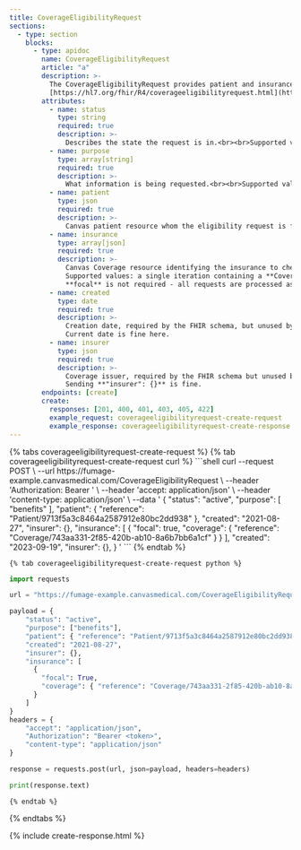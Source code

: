 ```yaml
---
title: CoverageEligibilityRequest
sections:
  - type: section
    blocks:
      - type: apidoc
        name: CoverageEligibilityRequest
        article: "a"
        description: >-
          The CoverageEligibilityRequest provides patient and insurance coverage information to an insurer for them to respond, in the form of an CoverageEligibilityResponse, with information regarding whether the stated coverage is valid and in-force.<br><br>
          [https://hl7.org/fhir/R4/coverageeligibilityrequest.html](https://hl7.org/fhir/R4/coverageeligibilityrequest.html)
        attributes:
          - name: status
            type: string
            required: true
            description: >-
              Describes the state the request is in.<br><br>Supported values: **active**
          - name: purpose
            type: array[string]
            required: true
            description: >-
              What information is being requested.<br><br>Supported values: only **["benefits"]** is valid
          - name: patient
            type: json
            required: true
            description: >-
              Canvas patient resource whom the eligibility request is for
          - name: insurance
            type: array[json]
            required: true
            description: >-
              Canvas Coverage resource identifying the insurance to check eligibility against<br><br>
              Supported values: a single iteration containing a **Coverage** resource.<br><br>
              **focal** is not required - all requests are processed as **true**
          - name: created
            type: date
            required: true
            description: >-
              Creation date, required by the FHIR schema, but unused by Canvas.<br><br>
              Current date is fine here.
          - name: insurer
            type: json
            required: true
            description: >-
              Coverage issuer, required by the FHIR schema but unused by Canvas.<br><br>
              Sending **"insurer": {}** is fine.
        endpoints: [create]
        create:
          responses: [201, 400, 401, 403, 405, 422]
          example_request: coverageeligibilityrequest-create-request
          example_response: coverageeligibilityrequest-create-response
---
```

<div id="coverageeligibilityrequest-create-request">
  {% tabs coverageeligibilityrequest-create-request %}
    {% tab coverageeligibilityrequest-create-request curl %}
```shell
curl --request POST \
     --url https://fumage-example.canvasmedical.com/CoverageEligibilityRequest \
     --header 'Authorization: Bearer <token>' \
     --header 'accept: application/json' \
     --header 'content-type: application/json' \
     --data '
{
  "status": "active",
  "purpose": [
    "benefits"
  ],
  "patient": {
    "reference": "Patient/9713f5a3c8464a2587912e80bc2dd938"
  },
  "created": "2021-08-27",
  "insurer": {},
  "insurance": [
    {
      "focal": true,
      "coverage": {
        "reference": "Coverage/743aa331-2f85-420b-ab10-8a6b7bb6a1cf"
      }
    }
  ],
  "created": "2023-09-19",
  "insurer": {},
}
'
```
    {% endtab %}

    {% tab coverageeligibilityrequest-create-request python %}
```python
import requests

url = "https://fumage-example.canvasmedical.com/CoverageEligibilityRequest"

payload = {
    "status": "active",
    "purpose": ["benefits"],
    "patient": { "reference": "Patient/9713f5a3c8464a2587912e80bc2dd938" },
    "created": "2021-08-27",
    "insurer": {},
    "insurance": [
      {
        "focal": True,
        "coverage": { "reference": "Coverage/743aa331-2f85-420b-ab10-8a6b7bb6a1cf" }
      }
    ]
}
headers = {
    "accept": "application/json",
    "Authorization": "Bearer <token>",
    "content-type": "application/json"
}

response = requests.post(url, json=payload, headers=headers)

print(response.text)
```
    {% endtab %}
  {% endtabs %}
</div>

<div id="coverageeligibilityrequest-create-response">
{% include create-response.html %}
</div>

